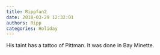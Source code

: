 ```yaml
---
title: Rippfan2
date: 2018-03-29 12:32:01
authors: Ripp
categories: Holiday
---
```


 His taint has a tattoo of Pittman. It was done in Bay Minette.